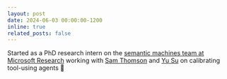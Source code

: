 ```yaml
---
layout: post
date: 2024-06-03 00:00:00-1200
inline: true
related_posts: false
---
```


Started as a PhD research intern on the [semantic machines team at Microsoft Research](https://www.microsoft.com/en-us/research/group/semantic-machines/) working with [Sam Thomson](https://samthomson.com/) and [Yu Su](https://ysu1989.github.io/) on calibrating tool-using agents 🤖
